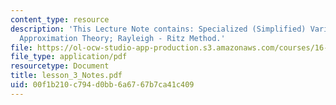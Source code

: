 ```yaml
---
content_type: resource
description: 'This Lecture Note contains: Specialized (Simplified) Variational Principles;
  Approximation Theory; Rayleigh - Ritz Method.'
file: https://ol-ocw-studio-app-production.s3.amazonaws.com/courses/16-225-computational-mechanics-of-materials-fall-2003/00f1b210c794d0bb6a6767b7ca41c409_lesson_3_Notes.pdf
file_type: application/pdf
resourcetype: Document
title: lesson_3_Notes.pdf
uid: 00f1b210-c794-d0bb-6a67-67b7ca41c409
---
```

